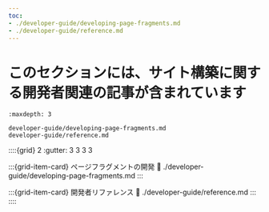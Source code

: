 ```yaml
---
toc:
- ./developer-guide/developing-page-fragments.md
- ./developer-guide/reference.md
---
```

# このセクションには、サイト構築に関する開発者関連の記事が含まれています

```{toctree}
:maxdepth: 3

developer-guide/developing-page-fragments.md
developer-guide/reference.md
```

::::{grid} 2
:gutter: 3 3 3 3

:::{grid-item-card} ページフラグメントの開発
:link: ./developer-guide/developing-page-fragments.md
:::

:::{grid-item-card} 開発者リファレンス
:link: ./developer-guide/reference.md
:::
::::
